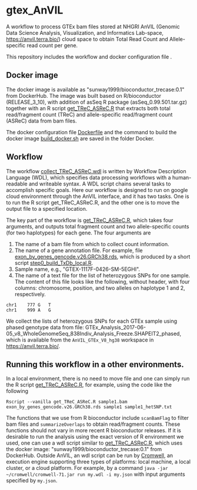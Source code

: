 # gtex_AnVIL

A workflow to process GTEx bam files stored at NHGRI AnVIL (Genomic Data Science Analysis, Visualization, and Informatics Lab-space, https://anvil.terra.bio/) cloud space to obtain Total Read Count and Allele-specific read count per gene. 

This repository includes the workflow and docker configuration file . 

## Docker image 
The docker image is available as "sunway1999/bioconductor_trecase:0.1" from DockerHub. The image was built based on R/bioconductor (RELEASE_3_10), with addition of asSeq R package (asSeq_0.99.501.tar.gz) together with an R script [get_TReC_ASReC.R](Docker/get_TReC_ASReC.R) that extracts both total read/fragment count (TReC) and allele-specific read/fragment count (ASReC) data from bam files. 

The docker configuration file [Dockerfile](Docker/Dockerfile) and the command to build the docker image [build_docker.sh](Docker/build_docker.sh) are saved in the folder Docker. 

## Workflow 
The workflow [collect_TReC_ASReC.wdl](collect_TReC_ASReC.wdl) is written by Workflow Description Language (WDL), which specifies data processing workflows with a human-readable and writeable syntax. A WDL script chains several tasks to accomplish specific goals. Here our workflow is designed to run on google cloud environment through the AnVIL interface, and it has two tasks. One is to run the R script get_TReC_ASReC.R, and the other one is to move the output file to a specified location. 

The key part of the workflow is [get_TReC_ASReC.R](Docker/get_TReC_ASReC.R), which takes four arguments, and outputs total fragment count and two allele-specific counts (for two haplotypes) for each gene. The four arguments are 

1. The name of a bam file from which to collect count information.
2. The name of a gene annotation file. For example, file [exon_by_genes_gencode.v26.GRCh38.rds](_prepare_gene_anno/exon_by_genes_gencode.v26.GRCh38.rds), which is produced by a short script [step0_build_TxDb_local.R](_prepare_gene_anno/step0_build_TxDb_local.R).
3. Sample name, e.g., "GTEX-1117F-0426-SM-5EGHI".
4. The name of a text file for the list of heterozygous SNPs for one sample. The content of this file looks like the following, without header, with four columns: chromosome, position, and two alleles on haplotype 1 and 2, respectively. 
```
chr1	777	G	T
chr1	999	A	G
 ```
We collect the lists of heterozygous SNPs for each GTEx sample using phased genotype data from file: GTEx_Analysis_2017-06-05_v8_WholeGenomeSeq_838Indiv_Analysis_Freeze.SHAPEIT2_phased, which is available from the `AnVIL_GTEx_V8_hg38` workspace in https://anvil.terra.bio/.


## Running this workflow in a other environments.
 
In a local environment, there is no need to move file and one can simply run the R script [get_TReC_ASReC.R](Docker/get_TReC_ASReC.R), for example, using the code like the following 
```
Rscript --vanilla get_TReC_ASReC.R sample1.bam exon_by_genes_gencode.v26.GRCh38.rds sample1 sample1_hetSNP.txt
```

The functions that we use from R bioconductor include `scanBamFlag` to filter bam files and `summarizeOverlaps` to obtain read/fragment counts. These functions should not vary in more recent R bioconductor releases. If it is desirable to run the analysis using the exact version of R environment we used, one can use a wdl script similar to [get_TReC_ASReC.R](Docker/get_TReC_ASReC.R), which uses the docker image: "sunway1999/bioconductor_trecase:0.1" from DockerHub. Outside AnVIL, an wdl script can be run by [Cromwell](https://cromwell.readthedocs.io/en/stable/tutorials/FiveMinuteIntro/), an execution engine supporting three types of platforms: local machine, a local cluster, or a cloud platform. For example, by a command  `java -jar ~/cromwell/cromwell-71.jar run my.wdl -i my.json` with input arguments specified by `my.json`.



